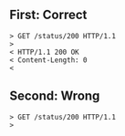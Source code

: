 ## First: Correct

```
> GET /status/200 HTTP/1.1
>
< HTTP/1.1 200 OK
< Content-Length: 0
<
```

## Second: Wrong

```
> GET /status/200 HTTP/1.1
>
```
